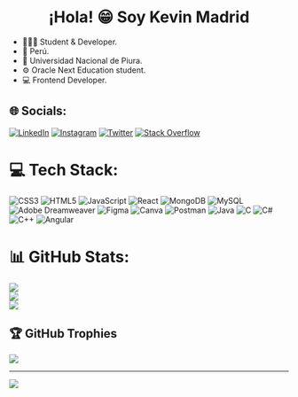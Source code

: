 ## <h1 align="center"> ¡Hola! 😁 Soy Kevin Madrid </h1>

* 👨🏻‍💻 Student & Developer.
* 📍 Perú.
* 🏢 Universidad Nacional de Piura.
* ⚙️ Oracle Next Education student.
* 💻 Frontend Developer.


## 🌐 Socials:
[![LinkedIn](https://img.shields.io/badge/LinkedIn-%230077B5.svg?logo=linkedin&logoColor=white)](https://linkedin.com/in/k3yjey-dev)
[![Instagram](https://img.shields.io/badge/Instagram-%23E4405F.svg?logo=Instagram&logoColor=white)](https://instagram.com/K3yJey)
[![Twitter](https://img.shields.io/badge/Twitter-%231DA1F2.svg?logo=Twitter&logoColor=white)](https://twitter.com/K3yJey) 
[![Stack Overflow](https://img.shields.io/badge/-Stackoverflow-FE7A16?logo=stack-overflow&logoColor=white)](https://stackoverflow.com/users/K3yJey)

# 💻 Tech Stack:
![CSS3](https://img.shields.io/badge/css3-%231572B6.svg?style=flat&logo=css3&logoColor=white)
![HTML5](https://img.shields.io/badge/html5-%23E34F26.svg?style=flat&logo=html5&logoColor=white)
![JavaScript](https://img.shields.io/badge/javascript-%23323330.svg?style=flat&logo=javascript&logoColor=%23F7DF1E)
![React](https://img.shields.io/badge/react-%2320232a.svg?style=flat&logo=react&logoColor=%2361DAFB)
![MongoDB](https://img.shields.io/badge/MongoDB-%234ea94b.svg?style=flat&logo=mongodb&logoColor=white)
![MySQL](https://img.shields.io/badge/mysql-%2300f.svg?style=flat&logo=mysql&logoColor=white) ![Adobe Dreamweaver](https://img.shields.io/badge/Adobe%20Dreamweaver-FF61F6.svg?style=flat&logo=Adobe%20Dreamweaver&logoColor=white) 	![Figma](https://img.shields.io/badge/figma-%23F24E1E.svg?style=flat&logo=figma&logoColor=white) ![Canva](https://img.shields.io/badge/Canva-%2300C4CC.svg?style=flat&logo=Canva&logoColor=white) ![Postman](https://img.shields.io/badge/Postman-FF6C37?style=flat&logo=postman&logoColor=white) ![Java](https://img.shields.io/badge/java-%23ED8B00.svg?style=flat&logo=java&logoColor=white) ![C](https://img.shields.io/badge/c-%2300599C.svg?style=flat&logo=c&logoColor=white) ![C#](https://img.shields.io/badge/c%23-%23239120.svg?style=flat&logo=c-sharp&logoColor=white) ![C++](https://img.shields.io/badge/c++-%2300599C.svg?style=flat&logo=c%2B%2B&logoColor=white) ![Angular](https://img.shields.io/badge/angular-%23DD0031.svg?style=flat&logo=angular&logoColor=white)

# 📊 GitHub Stats:
![](https://github-readme-stats.vercel.app/api?username=K3yJey&theme=dark&hide_border=false&include_all_commits=false&count_private=false)<br/>
![](https://github-readme-streak-stats.herokuapp.com/?user=K3yJey&theme=dark&hide_border=false)<br/>
![](https://github-readme-stats.vercel.app/api/top-langs/?username=K3yJey&theme=dark&hide_border=false&include_all_commits=false&count_private=false&layout=compact)

## 🏆 GitHub Trophies
![](https://github-profile-trophy.vercel.app/?username=K3yJey&theme=discord&no-frame=false&no-bg=true&margin-w=4)

---
[![](https://visitcount.itsvg.in/api?id=K3yJey&icon=0&color=12)](https://visitcount.itsvg.in)
